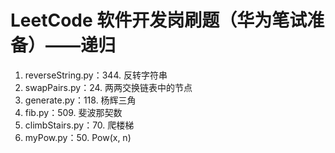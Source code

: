 # LeetCode 软件开发岗刷题（华为笔试准备）——递归
1. reverseString.py：344. 反转字符串
2. swapPairs.py：24. 两两交换链表中的节点
3. generate.py：118. 杨辉三角
4. fib.py：509. 斐波那契数
5. climbStairs.py：70. 爬楼梯
6. myPow.py：50. Pow(x, n)